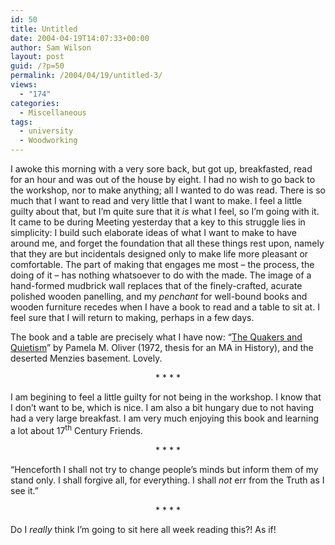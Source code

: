 ```yaml
---
id: 50
title: Untitled
date: 2004-04-19T14:07:33+00:00
author: Sam Wilson
layout: post
guid: /?p=50
permalink: /2004/04/19/untitled-3/
views:
  - "174"
categories:
  - Miscellaneous
tags:
  - university
  - Woodworking
---
```

I awoke this morning with a very sore back, but got up, breakfasted, read for an hour and was out of the house by eight. I had no wish to go back to the workshop, nor to make anything; all I wanted to do was read. There is so much that I want to read and very little that I want to make. I feel a little guilty about that, but I’m quite sure that it _is_ what I feel, so I’m going with it. It came to be during Meeting yesterday that a key to this struggle lies in simplicity: I build such elaborate ideas of what I want to make to have around me, and forget the foundation that all these things rest upon, namely that they are but incidentals designed only to make life more pleasant or comfortable. The part of making that engages me most &#8211; the process, the doing of it &#8211; has nothing whatsoever to do with the made. The image of a hand-formed mudbrick wall replaces that of the finely-crafted, acurate polished wooden panelling, and my _penchant_ for well-bound books and wooden furniture recedes when I have a book to read and a table to sit at. I feel sure that I will return to making, perhaps in a few days.

The book and a table are precisely what I have now: &#8220;[The Quakers and Quietism](index.php?p=51)&#8221; by Pamela M. Oliver (1972, thesis for an MA in History), and the deserted Menzies basement. Lovely.

<div style="text-align: center">
  * * * *
</div>

I am begining to feel a little guilty for not being in the workshop. I know that I don’t want to be, which is nice. I am also a bit hungary due to not having had a very large breakfast. I am very much enjoying this book and learning a lot about 17<sup>th</sup> Century Friends.

<div style="text-align: center">
  * * * *
</div>

&#8220;Henceforth I shall not try to change people’s minds but inform them of my stand only. I shall forgive all, for everything. I shall _not_ err from the Truth as I see it.&#8221;

<div style="text-align: center">
  * * * *
</div>

Do I _really_ think I’m going to sit here all week reading this?! As if!